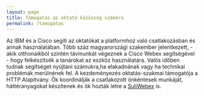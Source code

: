 ```yaml
---
layout: page
title: Támogatás az oktató közösség számára
permalink: /tamogatas
---
```


Az IBM és a Cisco segíti az oktatókat a platformhoz való csatlakozásban és annak használatában. Több száz magyarországi szakember jelentkezett, - akik otthonaikból szintén távmunkát végeznek a Cisco Webex segítségével - hogy felkészítsék a tanárokat az eszköz használatára. Valós időben tudnak segítséget nyújtani számukra,ha elakadnának vagy ha technikai problémák merülnének fel. A kezdeményezés oktatás-szakmai támogatója a HTTP Alapítvány. Ők koordinálják a csatlakozott önkéntesek munkáját, háttéranyagokat készítenek és ők hozták létre a [SuliWebex](https://suliwebex.hu) is.